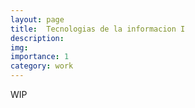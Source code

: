 ```yaml
---
layout: page
title:  Tecnologias de la informacion I
description:
img: 
importance: 1
category: work
---
```

 WIP